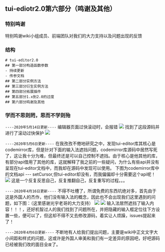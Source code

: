 ## tui-ediotr2.0第六部分（鸣谢及其他）

### 特别鸣谢
特别鸣谢wiki小组成员、前端团队对我们的大力支持以及问题出现的反馈

### 结构

```mindmap
# tui-editor2.0
## 第一部分构造函数参数
- 持续更新
- 传参文档
## 第二部分实例方法
## 第三部分衍生实例方法
## 第四部分拓展插件
## 第五部分1.x到2.0的过度
## 第六部分鸣谢及其他
```

### 学而不思则罔，思而不学则殆

`----2020年5月14日更新----`
编辑器页面过快滚动时，会报错
![](https://fe.che300.com/easymock/upload/2020/05/14/3ae510198ca11928c459d11e14a4d835.png)
找到了这段源码并进行了滚动过快保护
![](https://fe.che300.com/easymock/upload/2020/05/14/6b7a5a14ab7df9f7f9dbef4fb51a240d.png)

`----2020年5月6日更新----`
在我孜孜不倦地研究之中，发现tui-editor库其核心是codemirror库，但是针对下面的输入法遮挡问题，codemirror库源码中居然写死了，这让我十分为难，但最终还是可以自己控制不遮挡。由于核心是他其他的库，有部分api借用了其他的库，这就解释了我之前的一些疑问，为什么有些api并没有呈现在tui-editor文档中，而我却在源码中发现可以使用。
下图为codemirror库中的文档api --- setCursor,但tui-editor却没有，而我偏偏却十分需要这个api呢！
![](https://fe.che300.com/easymock/upload/2020/05/06/9c7ec14f6f9840cc8441da46b1ef7633.png)
这是一个反复反思自己，反复推翻自己，反复重写的过程。。。

`----2020年4月16日更新----`
不得不吐槽了，所谓免费的东西坑绝对多，首先由于这是外国人的杰作，他们没有输入法的概念，因此也不会出现我们这里遇到的问题，如下图：（这里感谢光宇老哥的大力支持）
![](https://fe.che300.com/easymock/upload/2020/04/16/db95cf824a8fea00d06e81ce9b21163f.png)
![](https://fe.che300.com/easymock/upload/2020/04/16/868e7923fba7d11ab521921183e29499.png)
输入法居然遮挡了输入内容！！！，还好机智过人的我们找到了问题所在，并把隐藏的输入框定位往下方设置一些，便可以了，但这却不得不又去修改源码，着实让人烦躁，issues提起来了！

`----2020年4月6日更新----`
不断地有人给我们提出问题，主要是wiki中正文文字大小间距和样式的问题，这或许是外国人审美和我们有一定差异的原因吧，好吧源码已经被我们改的面目全`废`了。
